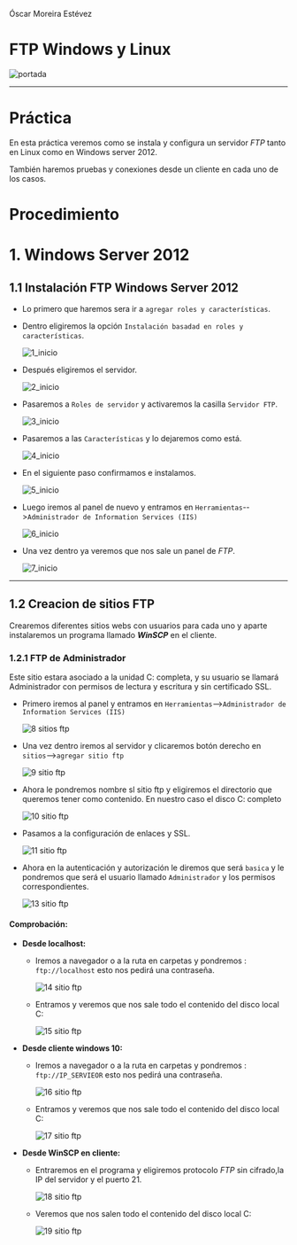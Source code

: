 Óscar Moreira Estévez

# FTP Windows y Linux

![portada](./img/portada.jpg)

___

# Práctica

En esta práctica veremos como se instala y configura un servidor *FTP* tanto en Linux como en Windows server 2012.

También haremos pruebas y conexiones desde un cliente en cada uno de los casos.

# Procedimiento

# 1. Windows Server 2012

## 1.1 Instalación FTP Windows Server 2012

- Lo primero que haremos sera ir a `agregar roles y características`.

- Dentro eligiremos la opción `Instalación basadad en roles y características`.

  ![1_inicio](./img/windows/1.png)

- Después eligiremos el servidor.

  ![2_inicio](./img/windows/2.png)

- Pasaremos a `Roles de servidor` y activaremos la casilla `Servidor FTP`.

  ![3_inicio](./img/windows/3.png)

- Pasaremos a las `Características` y lo dejaremos como está.

  ![4_inicio](./img/windows/4.png)

- En el siguiente paso confirmamos e instalamos.

  ![5_inicio](./img/windows/5.png)

- Luego iremos al panel de nuevo y entramos en  `Herramientas`-->`Administrador de Information Services (IIS)`

  ![6_inicio](./img/windows/6.png)

- Una vez dentro ya veremos que nos sale un panel de *FTP*.

  ![7_inicio](./img/windows/7.png)

___

## 1.2 Creacion de sitios FTP

Crearemos diferentes sitios webs con usuarios para cada uno y aparte instalaremos un programa llamado ***WinSCP*** en el cliente.

### 1.2.1 FTP de Administrador

Este sitio estara asociado a la unidad C: completa, y su usuario se llamará Administrador con permisos de lectura y escritura y sin certificado SSL.

- Primero iremos al panel y entramos en  `Herramientas`-->`Administrador de Information Services (IIS)`

  ![8 sitios ftp](./img/windows/6.png)

- Una vez dentro iremos al servidor y clicaremos botón derecho en `sitios`-->`agregar sitio ftp`

  ![9 sitio ftp](./img/windows/1/9.png)

- Ahora le pondremos nombre sl sitio ftp y eligiremos el directorio que queremos tener como contenido. En nuestro caso el disco C: completo

  ![10 sitio ftp](./img/windows/1/10.png)

- Pasamos a la configuración de enlaces y SSL.

  ![11 sitio ftp](./img/windows/1/11.png)

- Ahora en la autenticación y autorización le diremos que será `basica` y le pondremos que será el usuario llamado `Administrador` y los permisos correspondientes.

  ![13 sitio ftp](./img/windows/1/13.png)

#### Comprobación:

- **Desde localhost:**

  - Iremos a navegador o a la ruta en carpetas y pondremos : `ftp://localhost` esto nos pedirá una contraseña.

    ![14 sitio ftp](./img/windows/1/14.png)

  - Entramos y veremos que nos sale todo el contenido del disco local C:

    ![15 sitio ftp](./img/windows/1/15.png)

- **Desde cliente windows 10:**

  - Iremos a navegador o a la ruta en carpetas y pondremos : `ftp://IP_SERVIEOR` esto nos pedirá una contraseña.

    ![16 sitio ftp](./img/windows/1/16.png)

  - Entramos y veremos que nos sale todo el contenido del disco local C:

    ![17 sitio ftp](./img/windows/1/17.png)

- **Desde WinSCP en cliente:**

  - Entraremos en el programa y eligiremos protocolo *FTP* sin cifrado,la IP del servidor y el puerto 21.

    ![18 sitio ftp](./img/windows/1/18.png)  

  - Veremos que nos salen todo el contenido del disco local C:

    ![19 sitio ftp](./img/windows/1/19.png)
